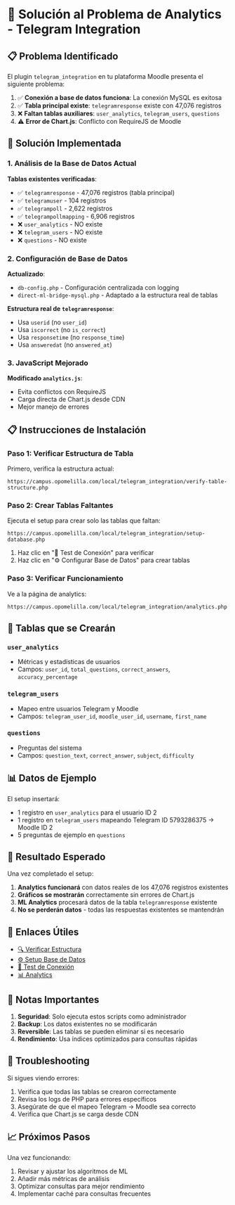 # 🔧 Solución al Problema de Analytics - Telegram Integration

## 📋 Problema Identificado

El plugin `telegram_integration` en tu plataforma Moodle presenta el siguiente problema:

1. ✅ **Conexión a base de datos funciona**: La conexión MySQL es exitosa
2. ✅ **Tabla principal existe**: `telegramresponse` existe con 47,076 registros
3. ❌ **Faltan tablas auxiliares**: `user_analytics`, `telegram_users`, `questions`
4. ⚠️ **Error de Chart.js**: Conflicto con RequireJS de Moodle

## 🎯 Solución Implementada

### 1. Análisis de la Base de Datos Actual

**Tablas existentes verificadas**:
- ✅ `telegramresponse` - 47,076 registros (tabla principal)
- ✅ `telegramuser` - 104 registros
- ✅ `telegrampoll` - 2,622 registros
- ✅ `telegrampollmapping` - 6,906 registros
- ❌ `user_analytics` - NO existe
- ❌ `telegram_users` - NO existe  
- ❌ `questions` - NO existe

### 2. Configuración de Base de Datos

**Actualizado**: 
- `db-config.php` - Configuración centralizada con logging
- `direct-ml-bridge-mysql.php` - Adaptado a la estructura real de tablas

**Estructura real de `telegramresponse`**:
- Usa `userid` (no `user_id`)
- Usa `iscorrect` (no `is_correct`)
- Usa `responsetime` (no `response_time`)
- Usa `answeredat` (no `answered_at`)

### 3. JavaScript Mejorado

**Modificado `analytics.js`**:
- Evita conflictos con RequireJS
- Carga directa de Chart.js desde CDN
- Mejor manejo de errores

## 📋 Instrucciones de Instalación

### Paso 1: Verificar Estructura de Tabla

Primero, verifica la estructura actual:
```
https://campus.opomelilla.com/local/telegram_integration/verify-table-structure.php
```

### Paso 2: Crear Tablas Faltantes

Ejecuta el setup para crear solo las tablas que faltan:
```
https://campus.opomelilla.com/local/telegram_integration/setup-database.php
```

1. Haz clic en "🧪 Test de Conexión" para verificar
2. Haz clic en "⚙️ Configurar Base de Datos" para crear tablas

### Paso 3: Verificar Funcionamiento

Ve a la página de analytics:
```
https://campus.opomelilla.com/local/telegram_integration/analytics.php
```

## 🔧 Tablas que se Crearán

### `user_analytics`
- Métricas y estadísticas de usuarios
- Campos: `user_id`, `total_questions`, `correct_answers`, `accuracy_percentage`

### `telegram_users`
- Mapeo entre usuarios Telegram y Moodle
- Campos: `telegram_user_id`, `moodle_user_id`, `username`, `first_name`

### `questions`
- Preguntas del sistema
- Campos: `question_text`, `correct_answer`, `subject`, `difficulty`

## 📊 Datos de Ejemplo

El setup insertará:
- 1 registro en `user_analytics` para el usuario ID 2
- 1 registro en `telegram_users` mapeando Telegram ID 5793286375 → Moodle ID 2
- 5 preguntas de ejemplo en `questions`

## 🎉 Resultado Esperado

Una vez completado el setup:

1. **Analytics funcionará** con datos reales de los 47,076 registros existentes
2. **Gráficos se mostrarán** correctamente sin errores de Chart.js
3. **ML Analytics** procesará datos de la tabla `telegramresponse` existente
4. **No se perderán datos** - todas las respuestas existentes se mantendrán

## 🔗 Enlaces Útiles

- [🔍 Verificar Estructura](verify-table-structure.php)
- [⚙️ Setup Base de Datos](setup-database.php)
- [🧪 Test de Conexión](test-mysql-connection.php)
- [📊 Analytics](analytics.php)

## 📝 Notas Importantes

1. **Seguridad**: Solo ejecuta estos scripts como administrador
2. **Backup**: Los datos existentes no se modificarán
3. **Reversible**: Las tablas se pueden eliminar si es necesario
4. **Rendimiento**: Usa índices optimizados para consultas rápidas

## 🚨 Troubleshooting

Si sigues viendo errores:

1. Verifica que todas las tablas se crearon correctamente
2. Revisa los logs de PHP para errores específicos
3. Asegúrate de que el mapeo Telegram → Moodle sea correcto
4. Verifica que Chart.js se carga desde CDN

## 📈 Próximos Pasos

Una vez funcionando:
1. Revisar y ajustar los algoritmos de ML
2. Añadir más métricas de análisis
3. Optimizar consultas para mejor rendimiento
4. Implementar caché para consultas frecuentes 